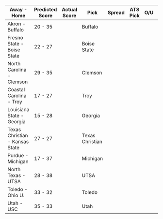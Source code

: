 Away - Home | Predicted Score | Actual Score | Pick | Spread | ATS Pick | O/U | O/U Pick
---| ---| ---| ---| ---| ---| ---| ---
Akron - Buffalo | 20 - 35 |  | Buffalo |  |  |  | 
Fresno State - Boise State | 22 - 27 |  | Boise State |  |  |  | 
North Carolina - Clemson | 29 - 35 |  | Clemson |  |  |  | 
Coastal Carolina - Troy | 17 - 27 |  | Troy |  |  |  | 
Louisiana State - Georgia | 15 - 28 |  | Georgia |  |  |  | 
Texas Christian - Kansas State | 27 - 27 |  | Texas Christian |  |  |  | 
Purdue - Michigan | 17 - 37 |  | Michigan |  |  |  | 
North Texas - UTSA | 28 - 38 |  | UTSA |  |  |  | 
Toledo - Ohio U. | 33 - 32 |  | Toledo |  |  |  | 
Utah - USC | 35 - 33 |  | Utah |  |  |  | 
